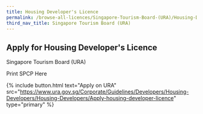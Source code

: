 ```yaml
---
title: Housing Developer's Licence
permalink: /browse-all-licences/Singapore-Tourism-Board-(URA)/Housing-Developer's-Licence
third_nav_title: Singapore Tourism Board (URA)
---
```


## Apply for Housing Developer's Licence

Singapore Tourism Board (URA)

Print SPCP Here

{% include button.html text="Apply on URA" src="https://www.ura.gov.sg/Corporate/Guidelines/Developers/Housing-Developers/Housing-Developers/Apply-housing-developer-licence" type="primary" %}
